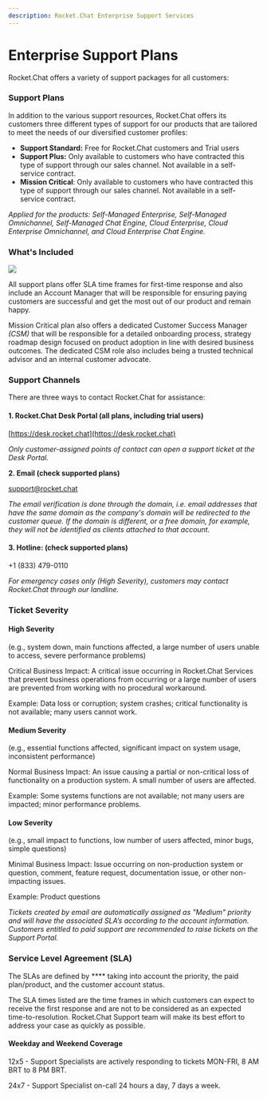 ```yaml
---
description: Rocket.Chat Enterprise Support Services
---
```


# Enterprise Support Plans

Rocket.Chat offers a variety of support packages for all customers:

### **Support Plans** &#x20;

In addition to the various support resources, Rocket.Chat offers its customers three different types of support for our products that are tailored to meet the needs of our diversified customer profiles:&#x20;

* **Support Standard:** Free for Rocket.Chat customers and Trial users
* **Support Plus:** Only available to customers who have contracted this type of support through our sales channel. Not available in a self-service contract.
* **Mission Critical**: Only available to customers who have contracted this type of support through our sales channel. Not available in a self-service contract.

_Applied for the products: Self-Managed Enterprise, Self-Managed Omnichannel, Self-Managed Chat Engine, Cloud Enterprise, Cloud Enterprise Omnichannel, and Cloud Enterprise Chat Engine._

### What's Included

![](../../.gitbook/assets/RC\_SupportPlan\_Matrix\_New.png)

All support plans offer SLA time frames for first-time response and also include an Account Manager that will be responsible for ensuring paying customers are successful and get the most out of our product and remain happy.

Mission Critical plan also offers a dedicated Customer Success Manager _(CSM)_ that will be responsible for a detailed onboarding process, strategy roadmap design focused on product adoption in line with desired business outcomes. The dedicated CSM role also includes being a trusted technical advisor and an internal customer advocate.

### Support Channels

There are three ways to contact Rocket.Chat for assistance:

#### **1. Rocket.Chat Desk Portal (all plans, including trial users)**

[https://desk.rocket.chat](https://desk.rocket.chat)

_Only customer-assigned points of contact can open a support ticket at the Desk Portal._

**2. Email  (check supported plans)**&#x20;

support@rocket.chat

_The email verification is done through the domain, i.e. email addresses that have the same domain as the company's domain will be redirected to the customer queue. If the domain is different, or a free domain, for example, they will not be identified as clients attached to that account._&#x20;

#### **3. Hotline**: (check supported plans)

\+1 (833) 479-0110&#x20;

_For emergency cases only (High Severity), customers may contact Rocket.Chat through our landline._

### Ticket Severity

#### **High** Severity

(e.g., system down, main functions affected, a large number of users unable to access, severe performance problems)&#x20;

Critical Business Impact: A critical issue occurring in Rocket.Chat Services that prevent business operations from occurring or a large number of users are prevented from working with no procedural workaround.&#x20;

Example: Data loss or corruption; system crashes; critical functionality is not available; many users cannot work.

#### **Medium** Severity&#x20;

(e.g., essential functions affected, significant impact on system usage, inconsistent performance)&#x20;

Normal Business Impact: An issue causing a partial or non-critical loss of functionality on a production system. A small number of users are affected.&#x20;

Example: Some systems functions are not available; not many users are impacted; minor performance problems.

#### **Low** Severity&#x20;

(e.g., small impact to functions, low number of users affected, minor bugs, simple questions)&#x20;

Minimal Business Impact: Issue occurring on non-production system or question, comment, feature request, documentation issue, or other non-impacting issues.&#x20;

Example: Product questions



_Tickets created by email are automatically assigned as "Medium" priority and will have the associated SLA’s according to the account information. Customers entitled to paid support are recommended to raise tickets on the Support Portal._

### **Service Level Agreement (SLA)**

The SLAs are defined by **** taking into account the priority, the paid plan/product, and the customer account status.&#x20;

The SLA times listed are the time frames in which customers can expect to receive the first response and are not to be considered as an expected time-to-resolution. Rocket.Chat Support team will make its best effort to address your case as quickly as possible.

#### Weekday and Weekend Coverage

12x5 - Support Specialists are actively responding to tickets MON-FRI, 8 AM BRT to 8 PM BRT.&#x20;

24x7 - Support Specialist on-call 24 hours a day, 7 days a week.
